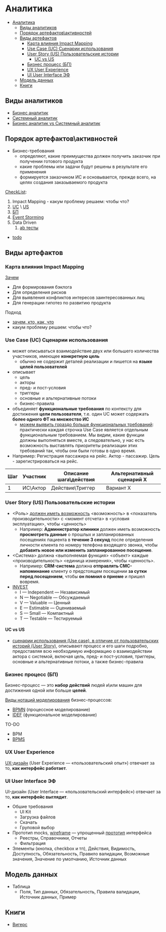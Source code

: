 # Аналитика

- [Аналитика](#аналитика)
  - [Виды аналитиков](#виды-аналитиков)
  - [Порядок артефактов\\активностей](#порядок-артефактовактивностей)
  - [Виды артефактов](#виды-артефактов)
    - [Карта влияния Impact Mapping](#карта-влияния-impact-mapping)
    - [Use Case (UC) Сценарии использования](#use-case-uc-сценарии-использования)
    - [User Story (US) Пользовательские истории](#user-story-us-пользовательские-истории)
      - [UC vs US](#uc-vs-us)
    - [Бизнес процесс (БП)](#бизнес-процесс-бп)
    - [UX User Experience](#ux-user-experience)
    - [UI User Interface ЭФ](#ui-user-interface-эф)
  - [Модель данных](#модель-данных)
  - [Книги](#книги)

## Виды аналитиков

- [Бизнес аналитик](ba.md)
- [Системный аналитик](https://practicum.yandex.ru/blog/kto-takoy-sistemnyi-analitik/)
- [Бизнес аналитик vs Системный аналитик](https://practicum.yandex.ru/blog/chem-otlichaetsya-biznes-analitik-i-sistemnyj-analitik/)

## Порядок артефактов\активностей

- Бизнес-требования
  - определяют, какие преимущества должен получить заказчик при получении готового продукта
  - какие проблемы или задачи будут решены в результате его применения
  - формируется заказчиком ИС и основывается, прежде всего, на целях создания заказываемого продукта

[CheckList](../checklist/analytic.md):

1. Impact Mapping - какум проблему решаем: чтобы что?
2. [UC](#use-case-uc-сценарии-использования) \ [US](#user-story-us-пользовательские-истории)
3. [БП](#бизнес-процесс-бп)
4. [Event Storming](../arch/pattern/system.design/event.storming.md)
5. Data Driven
   1. [ab тесты](ab.tests.md)

- [todo](http://agilemindset.ru/%d0%b2%d0%b0%d0%b6%d0%bd%d0%be%d1%81%d1%82%d1%8c-%d0%bf%d0%be%d0%bd%d0%b8%d0%bc%d0%b0%d0%bd%d0%b8%d1%8f-%d0%bf%d1%80%d0%b5%d0%b4%d0%bc%d0%b5%d1%82%d0%bd%d0%be%d0%b9-%d0%be%d0%b1%d0%bb%d0%b0%d1%81/)

## Виды артефактов

### Карта влияния Impact Mapping

[Зачем](https://scrumtrek.ru/blog/product-management/3326/impact-mapping-guide/)

- Для формирования бэклога
- Для определения рисков
- Для выявления конфликтов интересов заинтересованных лиц
- Для генерации гипотез по развитию продукта

Подход

- [зачем, кто, как, что](https://scrumtrek.ru/blog/product-management/3326/impact-mapping-guide/)
- какум проблему решаем: чтобы что?

### Use Case (UC) Сценарии использования

- может описываться взаимодействие двух или большего количества участников, имеющее __конкретную цель__
  - обычно не содержит деталей реализации и пишется на __языке целей пользователей__
- описывает
  - цель
  - акторы
  - пред- и пост-условия
  - триггеры
  - основные и альтернативные потоки
  - бизнес-правила
- объединяет __функциональные требования__ по контексту для достижения __цели пользователя__, т.е. один UC может содержать __более одного ФТ на множество ИС__
  - [можем выявить гораздо больше функциональных требований](https://systems.education/use-case): практически каждая строчка Use Case является отдельным функциональным требованием. Мы видим, какие функции должны выполняться вместе, а следовательно, у нас есть возможность выставлять приоритеты реализации этих требований так, чтобы они были готовы в одно время.
- Например: Регистрация пассажира на рейс. Актор - пассажир. Цель - зарегистрироваться на рейс.

|Шаг|Участник|Описание шага\действия|Альтернативный сценарий Х|
|-|-|-|-|
|1|ИС\Актор|Действие\Триггер|Вариант Х|

### User Story (US) Пользовательские истории

- <Роль> [должен иметь возможность](https://scrumtrek.ru/blog/product-management/3364/user-story-instruktsiya-po-primeneniyu/) <возможность> в <показатель производительности> с <момент отсчета> в <условия эксплуатации>, чтобы <ценность>
  - Например: __Администратор клиники__ должен иметь возможность __просмотреть данные__ о прошлых и запланированных посещениях пациента в __течение 3 секунд__ после определения личности клиента по номеру телефона входящего звонка, чтобы __добавить новое или изменить запланированное посещение__.
- <Система> должна <выполняемая функция> <объект> каждые <производительность> <единица измерения>, чтобы <ценность>.
  - Например: __CRM-система__ должна __отправлять СМС-напоминание__ клиенту о предстоящем посещении __за сутки перед посещением__, чтобы __он помнил о приеме__ и пришел вовремя.
- [INVEST](https://habr.com/ru/post/577420/)
  - I — Independent — Независимый
  - N — Negotiable — Обсуждаемый
  - V — Valuable — Ценный
  - E — Estimable — Оцениваемый
  - S — Small — Компактный
  - T — Testable — Тестируемый

#### UC vs US

- [сценарии использования (Use case), в отличие от пользовательских историй (User Story)](https://babok-school.ru/blogs/user-story-vs-use-case-and-uml/), описывают процесс и его шаги подробно, предоставляя всю необходимую информацию о взаимодействии актора с системой, включая цель, пред- и пост-условия, триггеры, основные и альтернативные потоки, а также бизнес-правила

### Бизнес процесс (БП)

Бизнес-процесс — это __набор действий__ людей и\или машин для достижения одной или больше __целей__.

[Виды нотаций моделирования](https://practicum.yandex.ru/blog/notacii-modelirovaniya-biznes-processov/) бизнес-процессов:

- [BPMN](bp.bpmn.md) (процессное моделирование)
- [IDEF](bp.idef.md) (функциональное моделирование)

TO-DO

- BPM
- [BPMS](../arch/system.class/bpms.md)

### UX User Experience

[UX-дизайн](https://practicum.yandex.ru/blog/chto-takoe-ux-ui-dizayn/) (User Experience — «пользовательский опыт») отвечает за то, __как интерфейс работает__.

### UI User Interface ЭФ

UI-дизайн (User Interface — «пользовательский интерфейс») отвечает за то, __как интерфейс выглядит__.

- Обшие требования
  - UI Kit
  - Загрузка файлов
  - Скачать
  - Груповой выбор
- Прототип mocks, [wireframe](https://practicum.yandex.ru/blog/chto-takoe-vajrfrejmy/) — упрощенный [прототип](https://plantuml.com/ru/salt) интерфейса
  - Реестры, Справочники, Отчеты
  - Фильтрация
- Элементы (кнопка, checkbox и тп), Действия, Видимость, Доступность, Обязательность, Правило валидации, Возможные значения, Значение по умолчанию, Источник данных

## Модель данных

- Таблица
  - Поля, Тип данных, Обязательность, Правила валидации, Источник данных, Пример

## Книги

- [Вигерс](https://iiba.ru/top-20-books-on-business-analysis-for-business-analysts/)
